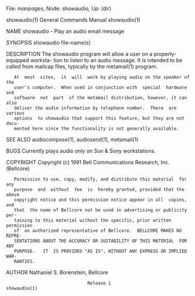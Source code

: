 File: *manpages*,  Node: showaudio,  Up: (dir)

showaudio(1)                General Commands Manual               showaudio(1)



NAME
       showaudio - Play an audio email message

SYNOPSIS
       showaudio  file-name(s)

DESCRIPTION
       The showaudio program will allow a user on a properly-equipped worksta-
       tion to listen to an audio message.  It is intended to be  called  from
       mailcap files, typically by the metamail(1) program.

       At  most  sites,  it  will  work by playing audio on the speaker of the
       user's computer.  When used in conjunction with  special  hardware  and
       software  not  part  of the metamail distribution, however, it can also
       deliver the audio information by telephone number.  There  are  various
       options  to showaudio that support this feature, but they are not docu-
       mented here since the functionality is not generally available.

SEE ALSO
       audiocompose(1), audiosend(1), metamail(1)

BUGS
       Currently plays audio only on Sun & Sony workstations.

COPYRIGHT
       Copyright (c) 1991 Bell Communications Research, Inc. (Bellcore)

       Permission to use, copy, modify, and distribute this material  for  any
       purpose  and  without  fee  is  hereby granted, provided that the above
       copyright notice and this permission notice appear in all  copies,  and
       that  the name of Bellcore not be used in advertising or publicity per-
       taining to this material without the specific, prior written permission
       of  an authorized representative of Bellcore.  BELLCORE MAKES NO REPRE-
       SENTATIONS ABOUT THE ACCURACY OR SUITABILITY OF THIS MATERIAL  FOR  ANY
       PURPOSE.   IT  IS PROVIDED "AS IS", WITHOUT ANY EXPRESS OR IMPLIED WAR-
       RANTIES.

AUTHOR
       Nathaniel S. Borenstein, Bellcore



                                   Release 1                      showaudio(1)
